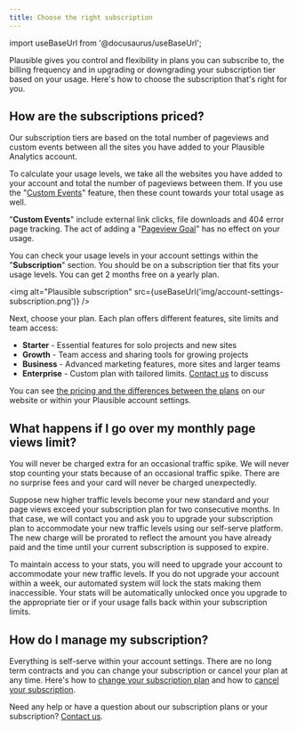 ```yaml
---
title: Choose the right subscription
---
```


import useBaseUrl from '@docusaurus/useBaseUrl';

Plausible gives you control and flexibility in plans you can subscribe to, the billing frequency and in upgrading or downgrading your subscription tier based on your usage. Here's how to choose the subscription that's right for you.

## How are the subscriptions priced?

Our subscription tiers are based on the total number of pageviews and custom events between all the sites you have added to your Plausible Analytics account.

To calculate your usage levels, we take all the websites you have added to your account and total the number of pageviews between them. If you use the "[Custom Events](custom-event-goals.md)" feature, then these count towards your total usage as well.

"**Custom Events**" include external link clicks, file downloads and 404 error page tracking. The act of adding a "[Pageview Goal](pageview-goals.md)" has no effect on your usage.

You can check your usage levels in your account settings within the "**Subscription**" section. You should be on a subscription tier that fits your usage levels. You can get 2 months free on a yearly plan.

<img alt="Plausible subscription" src={useBaseUrl('img/account-settings-subscription.png')} />

Next, choose your plan. Each plan offers different features, site limits and team access:

* **Starter** - Essential features for solo projects and new sites  
* **Growth** - Team access and sharing tools for growing projects  
* **Business** - Advanced marketing features, more sites and larger teams  
* **Enterprise** - Custom plan with tailored limits. [Contact us](https://plausible.io/contact) to discuss

You can see [the pricing and the differences between the plans](https://plausible.io/#pricing) on our website or within your Plausible account settings.

## What happens if I go over my monthly page views limit?

You will never be charged extra for an occasional traffic spike. We will never stop counting your stats because of an occasional traffic spike. There are no surprise fees and your card will never be charged unexpectedly. 

Suppose new higher traffic levels become your new standard and your page views exceed your subscription plan for two consecutive months. In that case, we will contact you and ask you to upgrade your subscription plan to accommodate your new traffic levels using our self-serve platform. The new charge will be prorated to reflect the amount you have already paid and the time until your current subscription is supposed to expire. 

To maintain access to your stats, you will need to upgrade your account to accommodate your new traffic levels. If you do not upgrade your account within a week, our automated system will lock the stats making them inaccessible. Your stats will be automatically unlocked once you upgrade to the appropriate tier or if your usage falls back within your subscription limits.

## How do I manage my subscription?

Everything is self-serve within your account settings. There are no long term contracts and you can change your subscription or cancel your plan at any time. Here's how to [change your subscription plan](change-plan.md) and how to [cancel your subscription](cancel-subscription.md).

Need any help or have a question about our subscription plans or your subscription? [Contact us](https://plausible.io/contact).
